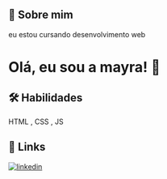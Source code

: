 
## 🚀 Sobre mim
eu estou cursando desenvolvimento web


# Olá, eu sou a mayra! 👋


## 🛠 Habilidades
HTML , CSS , JS


## 🔗 Links
[![linkedin](https://img.shields.io/badge/linkedin-0A66C2?style=for-the-badge&logo=linkedin&logoColor=white)](https://www.linkedin.com/)



